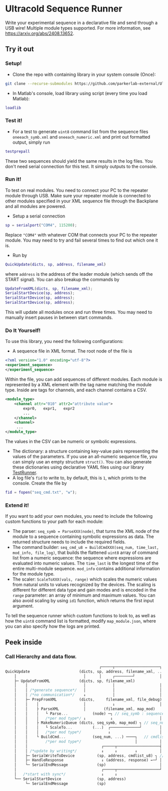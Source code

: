 # Ultracold Sequence Runner
Write your experimental sequence in a declarative file and send through a USB wire! 
Multiple module types supported.
For more information, see https://arxiv.org/abs/2408.13652.
## Try it out
### Setup!
- Clone the repo with containing library in your system console (Once):
```bash
git clone --recurse-submodules https://github.com/parkerlab-external/UltracoldSequenceRunner.git.
```
- In Matlab's console, load library using script (every time you load Matlab):
```matlab
loadlib
```
### Test it!
- For a test to generate `uint8` command list from the sequence files `oneeach_symb.xml` and `oneeach_numeric.xml` and print out formatted output, simply run
```matlab
testprepall
```
These two sequences should yield the same results in the log files.
You don't need serial connection for this test. It simply outputs to the console.
### Run it!
To test on real modules. You need to connect your PC to the repeater module through USB. Make sure your repeater module is connected to other modules specified in your XML sequence file through the Backplane and all modules are powered. 
- Setup a serial connection
```matlab
sp = serialport("COM4", 115200); 
```
Replace `"COM4"` with whatever COM that connects your PC to the repeater module. You may need to try and fail several times to find out which one it is.
- Run by 
```matlab
QuickUpdate(dicts, sp, address, filename_xml)
```
where `address` is the address of the leader module (which sends off the START signal). You can also breakup the commands by
```matlab
UpdateFromXML(dicts, sp, filename_xml);
SerialStartDevice(sp, address);
SerialStartDevice(sp, address);
SerialStartDevice(sp, address);
```
This will update all modules once and run three times. You may need to manually insert pauses in between start commands.
### Do It Yourself!
To use this library, you need the following configurations:
- A sequence file in XML format. The root node of the file is
```xml
<?xml version="1.0" encoding="utf-8"?>
<experiment_sequence>
</experiment_sequence>
```
Within the file, you can add sequences of different modules. Each module is represented by a XML element with the tag name matching the module type. Inside are tags for channels, and each channel contains a CSV.
```xml
<module_type>
    <channel attr="010" attr2="attribute value">
        expr0,   expr1,   expr2
        ...
    </channel>
    <channel>
     ...
</module_type>
```
The values in the CSV can be numeric or symbolic expressions.
- The dictionary: a structure containing key-value pairs representing the values of the parameters. If you use an all-numeric sequence file, you can simply use an empty structure `struct()`. You can also generate these dictionaries using declarative YAML files using our library [TestRunner](https://github.com/KySpace/TestRunner/).
- A log file's `fid` to write to, by default, this is `1`, which prints to the console. Create the file by
```matlab
fid = fopen("seq_cmd.txt", "w");
```
### Extend it!
If you want to add your own modules, you need to include the following custom functions to your path for each module:
- The parser: `seq_symb = ParseXXX(node)`, that turns the XML node of the module to a sequence containing symbolic expressions as data. The returned structure needs to include the required fields.
- The command builder: `seq_cmd_u8 = BuildCmdXXX(seq_num, time_last, mod_info, file_log)`, that builds the flattened `uint8` array of command list from a numeric sequence: the sequence where expressions are evaluated into numeric values. The `time_last` is the longest time of the entire multi-module sequence. `mod_info` contains additional information for the module type.
- The scaler: `ScaleToXXX(vals, range)` which scales the numeric values from natural units to values recognized by the devices. The scaling is different for different data type and gain modes and is encoded in the `range` parameter: an array of minimum and maximum values. You can also avoid scaling by using `id1` function, which returns the first input argument.

To tell the sequence runner which custom functions to look to, as well as how the `uint8` command list is formatted, modify `map_module.json`, where you can also specify how the logs are printed.
## Peek inside
### Call Hierarchy and data flow.
```rust
                                          ┌─────┬────────────────────┐ // The address of the Leader
QuickUpdate                      (dicts, sp, address, filename_xml, ...) │
    │                              │      │     ┌────────┘           │
    ├─ UpdateFromXML             (dicts, sp, filename_xml)               │
    │    │                         │            │                    │
    │    │ /*generate sequence*/   │            │                    │
    │    │ /*no communication*/    ↓            │                    │
    │    ├─ PrepFromXML          (dicts,     filename_xml, file_debug)   │    
    │    │    │                    │            ↓                    │
    │    │    ├ ParseXML           │        (filename_xml, map_mod)      │    
    │    │    │   └ Parse...           (node) ─┐ // seq_symb : sequence with symbolic values   
    │    │    │   /*per mod type*/ ↓           ↓                     │    
    │    │    ├ MakeNumericQueue (dicts, seq_symb, map_mod) ┐ // seq_num : sequence with numeric values    
    │    │    │   └ ScaleTo...         (...)  ┌─────────────┘        │  
    │    │    │   /*per mod type*/            ↓                      │
    │    │    └ BuildCmd...            (seq_num, ...) ────┐   // cmdlist_u8 : sequence converted to uint8 array, log is printed here
    │    │        /*per mod type*/                        │          │
    │    │                                 ┌─────┬───────────────────┤ 
    │    │ /*update by writing*/           ↓     ↓        ↓          │
    │    ├─ SerialWriteToDevice          (sp, address, cmdlist_u8) ┐ // response : containing the response type    
    │    ├─ HandleResponse                 ↓ (address, response) ←─┘ │               
    │    └─ SerialEndMessage             (sp)                        │ 
    │                                      ┌─────┬───────────────────┘                      
    │   /*start with sync*/                ↓     ↓                          
    └── SerialStartDevice                (sp, address)                                      
         └─ SerialEndMessage             (sp)
```
